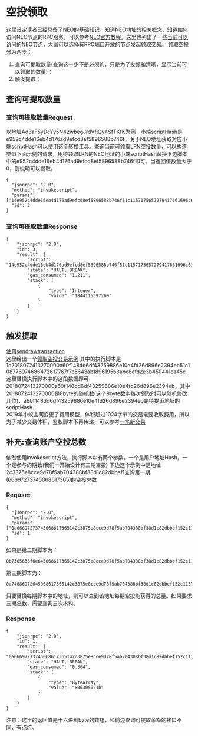 # 空投领取

这里设定读者已经具备了NEO的基础知识，知道NEO地址的相关概念，知道如何访问NEO节点的RPC服务，可以参考[NEO官方教程](https://neo.org/dev)。这里也列出了一些[当前可以访问的NEO节点](http://monitor.cityofzion.io/)，大家可以选择有RPC端口开放的节点发起领取交易。
领取空投分为两步：
1. 查询可提取数量(查询这一步不是必须的，只是为了友好和清晰，显示当前可以领取的数量)；
2. 触发提取；

## 查询可提取数量
### 查询可提取数量Request
以地址Ad3aF5yDcYy5N42wbegJrdVfjQy4SfTKfK为例，小端scriptHash是e952c4dde16eb4d176ad9efcd8ef5896588b746f，关于NEO地址获取对应小端scriptHash可以使用这个[转换工具](https://peterlinx.github.io/DataTransformationTools/)。查询当前可领取LRN空投数量，可以构造类似下面示例的请求，用待领取LRN的NEO地址的小端scriptHash替换下边脚本中的e952c4dde16eb4d176ad9efcd8ef5896588b746f即可。当返回值数量大于0，则说明可以提取。
```
{
  "jsonrpc": "2.0",
  "method": "invokescript",
  "params": ["14e952c4dde16eb4d176ad9efcd8ef5896588b746f51c1157175657279417661696c61626c6542616c616e636567f7c5643ab1896195b8abe8cfd2e3b450441ca45c",1],
  "id": 3
}
```
### 查询可提取数量Response
```
{
    "jsonrpc": "2.0",
    "id": 3,
    "result": {
        "script": "14e952c4dde16eb4d176ad9efcd8ef5896588b746f51c1157175657279417661696c61626c6542616c616e636567f7c5643ab1896195b8abe8cfd2e3b450441ca45c",
        "state": "HALT, BREAK",
        "gas_consumed": "1.211",
        "stack": [
            {
                "type": "Integer",
                "value": "1844115397260"
            }
        ]
    }
}
```
## 触发提取
[使用sendrawtransaction](https://docs.neo.org/docs/zh-cn/reference/rpc/latest-version/api/sendrawtransaction.html)  
这里给出一个[领取空投交易示例](https://neotracker.io/tx/de8b5e8dcd601ff3ec8ebb5c9835fb7ac002650db32601bb92d772f6088d4ee5)
其中的执行脚本是1c2018072413270000a60f148dd6df43259886e10e4fd26d896e2394eb51c108776974686472617767f7c5643ab1896195b8abe8cfd2e3b450441ca45c
这里替换执行脚本中的这段数据即可2018072413270000a60f148dd6df43259886e10e4fd26d896e2394eb，其中
2018072413270000是8byte的随机数(这个8byte数字每次领取时可以随机修改几位)，a60f148dd6df43259886e10e4fd26d896e2394eb是待提币地址的scriptHash.  
2019年小蚁主网变更了费用模型，体积超过1024字节的交易需要收取费用，所以为了减少交易体积，鉴权脚本不再传递，可以参考[一笔新交易](https://neotracker.io/tx/43b530e62377ad4c5b5b2b6468963582ccbbfa4b4cab239a09e1666a4dd98039)

## 补充:查询账户空投总数

依然使用invokescript方法，执行脚本中有两个参数，一个是用户地址Hash，一个是参与的期数(我们一开始设计有三期空投)
下边这个示例中是地址2c3875e8cce9d78f5ab704388bf38d1c82dbbef1查询第一期(66697273745068617365)的空投总数
### Requset
```
{
  "jsonrpc": "2.0",
  "method": "invokescript",
  "params": ["0a66697273745068617365142c3875e8cce9d78f5ab704388bf38d1c82dbbef152c113717565727941697244726f7042616c616e636567f7c5643ab1896195b8abe8cfd2e3b450441ca45c"],
  "id": 1
}
```
如果是第二期脚本为：
```
0b7365636f6e645068617365142c3875e8cce9d78f5ab704388bf38d1c82dbbef152c113717565727941697244726f7042616c616e636567f7c5643ab1896195b8abe8cfd2e3b450441ca45c
```
第三期脚本为：
```
0a74686972645068617365142c3875e8cce9d78f5ab704388bf38d1c82dbbef152c113717565727941697244726f7042616c616e636567f7c5643ab1896195b8abe8cfd2e3b450441ca45c
```
只要替换每期脚本中的地址，则可以查到该地址每期空投能获得的总量。如果要求三期总数，需要查询三次求和。
### Response
```
{
    "jsonrpc": "2.0",
    "id": 1,
    "result": {
        "script": "0a66697273745068617365142c3875e8cce9d78f5ab704388bf38d1c82dbbef152c113717565727941697244726f7042616c616e636567f7c5643ab1896195b8abe8cfd2e3b450441ca45c",
        "state": "HALT, BREAK",
        "gas_consumed": "0.304",
        "stack": [
            {
                "type": "ByteArray",
                "value": "800305021b"
            }
        ]
    }
}
```
注意：这里的返回值是十六进制byte的数组，和前边查询可提取余额的接口不同，有点坑。
